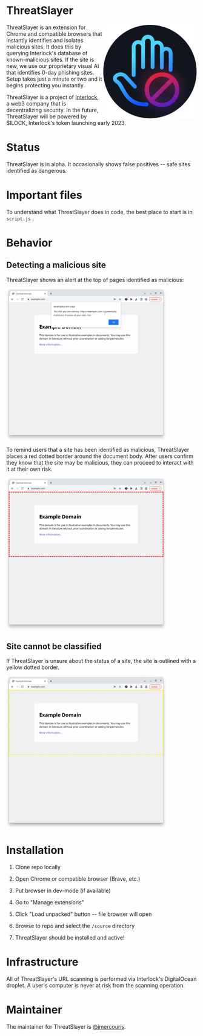 # ThreatSlayer

<img src="docs/icon.png" align="right" width="250" height="250"/>

ThreatSlayer is an extension for Chrome and compatible browsers that instantly 
identifies and isolates malicious sites. It does this by querying Interlock's
database of known-malicious sites. If the site is new, we use our
proprietary visual AI that identifies 0-day phishing sites. Setup takes
just a minute or two and it begins protecting you instantly.

ThreatSlayer is a project of [Interlock](https://www.interlock.network/), a web3 company that is
decentralizing security. In the future, ThreatSlayer will be powered 
by $ILOCK, Interlock's token launching early 2023.

# Status

ThreatSlayer is in alpha. It occasionally shows false positives --
safe sites identified as dangerous.

# Important files

To understand what ThreatSlayer does in code, the best place to start is in
`script.js` .

# Behavior
## Detecting a malicious site
ThreatSlayer shows an alert at the top of pages identified as malicious:

<img width="421" alt="ThreatSlayer reacting to a malicious link" src="docs/threatslayer-detect.png">

To remind users that a site has been identified as malicious, 
ThreatSlayer places a red dotted border around the document body. 
After users confirm they know that the site may be malicious,
they can proceed to interact with it at their own risk. 

<img width="421" alt="ThreatSlayer reacting to a malicious link" src="docs/threatslayer-danger.png">

## Site cannot be classified
If ThreatSlayer is unsure about the status of a site, the site is
outlined with a yellow dotted border.

<img width="421" alt="ThreatSlayer reacting to a malicious link" src="docs/threatslayer-unscanned.png">

# Installation

1. Clone repo locally

1. Open Chrome or compatible browser (Brave, etc.)

1. Put browser in dev-mode (if available)

1. Go to "Manage extensions"

1. Click "Load unpacked" button -- file browser will open

1. Browse to repo and select the `/source` directory

1. ThreatSlayer should be installed and active!

# Infrastructure

All of ThreatSlayer's URL scanning is performed via Interlock's DigitalOcean
droplet. A user's computer is never at risk from the scanning operation.

# Maintainer

The maintainer for ThreatSlayer is [@jmercouris](https://github.com/jmercouris).
